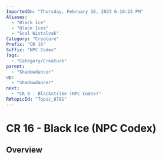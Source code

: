 ```yaml
---
ImportedOn: "Thursday, February 16, 2023 6:10:23 PM"
Aliases:
  - "Black Ice"
  - "Black Ices"
  - "Scal Wistalvak"
Category: "Creature"
Prefix: "CR 16"
Suffix: "NPC Codex"
Tags:
  - "Category/Creature"
parent:
  - "Shadowdancer"
up:
  - "Shadowdancer"
next:
  - "CR 8 - Blackstrike (NPC Codex)"
RWtopicId: "Topic_8781"
---
```

# CR 16 - Black Ice (NPC Codex)
## Overview
